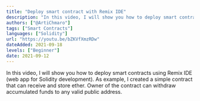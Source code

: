 ```yaml
---
title: "Deploy smart contract with Remix IDE"
description: "In this video, I will show you how to deploy smart contracts using Remix IDE (web app for Solidity development)."
authors: ["@ArtiChmaro"]
tags: ["Smart Contracts"]
languages: ["Solidity"]
url: "https://youtu.be/bZKVfXmzRDw"
dateAdded: 2021-09-18
levels: ["Beginner"]
date: 2021-09-12
---
```


In this video, I will show you how to deploy smart contracts using Remix IDE (web app for Solidity development). As example, I created a simple contract that can receive and store ether. Owner of the contract can withdraw accumulated funds to any valid public address. 
